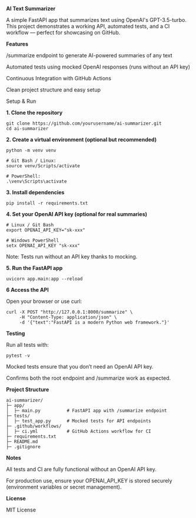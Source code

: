 **AI Text Summarizer**

A simple FastAPI app that summarizes text using OpenAI's GPT-3.5-turbo.
This project demonstrates a working API, automated tests, and a CI workflow — perfect for showcasing on GitHub.

**Features**

/summarize endpoint to generate AI-powered summaries of any text

Automated tests using mocked OpenAI responses (runs without an API key)

Continuous Integration with GitHub Actions

Clean project structure and easy setup

Setup & Run

**1. Clone the repository**

```
git clone https://github.com/yourusername/ai-summarizer.git
cd ai-summarizer
``````


**2. Create a virtual environment (optional but recommended)**
``````
python -m venv venv

# Git Bash / Linux:
source venv/Scripts/activate

# PowerShell:
.\venv\Scripts\activate
``````


**3. Install dependencies**
``````
pip install -r requirements.txt
``````

**4. Set your OpenAI API key (optional for real summaries)**
``````
# Linux / Git Bash
export OPENAI_API_KEY="sk-xxx"

# Windows PowerShell
setx OPENAI_API_KEY "sk-xxx"
``````

Note: Tests run without an API key thanks to mocking.

**5. Run the FastAPI app**
``````
uvicorn app.main:app --reload
``````


**6 Access the API**

Open your browser or use curl:
``````
curl -X POST "http://127.0.0.1:8000/summarize" \
     -H "Content-Type: application/json" \
     -d '{"text":"FastAPI is a modern Python web framework."}'
``````
**Testing**

Run all tests with:
``````
pytest -v
``````

Mocked tests ensure that you don’t need an OpenAI API key.

Confirms both the root endpoint and /summarize work as expected.

**Project Structure**
```text
ai-summarizer/
├─ app/
│  ├─ main.py          # FastAPI app with /summarize endpoint
├─ tests/
│  ├─ test_app.py      # Mocked tests for API endpoints
├─ .github/workflows/
│  ├─ ci.yml           # GitHub Actions workflow for CI
├─ requirements.txt
├─ README.md
├─ .gitignore
``````

**Notes**

All tests and CI are fully functional without an OpenAI API key.

For production use, ensure your OPENAI_API_KEY is stored securely (environment variables or secret management).

**License**

MIT License